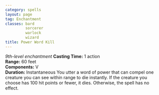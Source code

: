 ```yaml
---
category: spells
layout: page
tag: Enchantment
classes: bard
         sorcerer
         warlock
         wizard
title: Power Word Kill 
---
```

_9th-level enchantment_ 
**Casting Time:** 1 action    
**Range:** 60 feet    
**Components:** V    
**Duration:** Instantaneous 
You utter a word of power that can compel one creature you can see within range to die instantly. If the creature you choose has 100 hit points or fewer, it dies. Otherwise, the spell has no effect.
